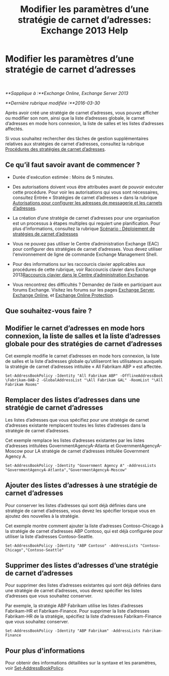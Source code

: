 ﻿---
title: 'Modifier les paramètres d’une stratégie de carnet d’adresses: Exchange 2013 Help'
TOCTitle: Modifier les paramètres d’une stratégie de carnet d’adresses
ms:assetid: ba1ca350-71c2-4c60-a612-33bfa9320b5e
ms:mtpsurl: https://technet.microsoft.com/fr-fr/library/Hh529941(v=EXCHG.150)
ms:contentKeyID: 50478953
ms.date: 04/24/2018
mtps_version: v=EXCHG.150
ms.translationtype: HT
---

# Modifier les paramètres d’une stratégie de carnet d’adresses

 

_**Sapplique à :**Exchange Online, Exchange Server 2013_

_**Dernière rubrique modifiée :**2016-03-30_

Après avoir créé une stratégie de carnet d’adresses, vous pouvez afficher ou modifier son nom, ainsi que la liste d’adresses globale, le carnet d’adresses en mode hors connexion, la liste de salles et les listes d’adresses affectés.

Si vous souhaitez rechercher des tâches de gestion supplémentaires relatives aux stratégies de carnet d’adresses, consultez la rubrique [Procédures des stratégies de carnet d’adresses](address-book-policy-procedures-exchange-2013-help.md).

## Ce qu’il faut savoir avant de commencer ?

  - Durée d'exécution estimée : Moins de 5 minutes.

  - Des autorisations doivent vous être attribuées avant de pouvoir exécuter cette procédure. Pour voir les autorisations qui vous sont nécessaires, consultez Entrée « Stratégies de carnet d’adresses » dans la rubrique [Autorisations pour configurer les adresses de messagerie et les carnets d’adresses](email-address-and-address-book-permissions-exchange-2013-help.md).

  - La création d’une stratégie de carnet d’adresses pour une organisation est un processus à étapes multiples qui requiert une planification. Pour plus d’informations, consultez la rubrique [Scénario : Déploiement de stratégies de carnet d’adresses](scenario-deploying-address-book-policies-exchange-2013-help.md)

  - Vous ne pouvez pas utiliser le Centre d’administration Exchange (EAC) pour configurer des stratégies de carnet d’adresses. Vous devez utiliser l'environnement de ligne de commande Exchange Management Shell.

  - Pour des informations sur les raccourcis clavier applicables aux procédures de cette rubrique, voir Raccourcis clavier dans Exchange 2013[Raccourcis clavier dans le Centre d’administration Exchange](keyboard-shortcuts-in-the-exchange-admin-center-exchange-online-protection-help.md).

  - Vous rencontrez des difficultés ? Demandez de l’aide en participant aux forums Exchange. Visitez les forums sur les pages [Exchange Server](https://go.microsoft.com/fwlink/p/?linkid=60612), [Exchange Online](https://go.microsoft.com/fwlink/p/?linkid=267542), et [Exchange Online Protection](https://go.microsoft.com/fwlink/p/?linkid=285351).

## Que souhaitez-vous faire ?

## Modifier le carnet d’adresses en mode hors connexion, la liste de salles et la liste d’adresses globale pour des stratégies de carnet d’adresses

Cet exemple modifie le carnet d’adresses en mode hors connexion, la liste de salles et la liste d’adresses globale qu’utiliseront les utilisateurs auxquels la stratégie de carnet d’adresses intitulée « All Fabrikam ABP » est affectée.

    Set-AddressBookPolicy -Identity "All Fabrikam ABP" -OfflineAddressBook \Fabrikam-OAB-2 -GlobalAddressList "\All Fabrikam GAL" -RoomList "\All Fabrikam Rooms"

## Remplacer des listes d’adresses dans une stratégie de carnet d’adresses

Les listes d’adresses que vous spécifiez pour une stratégie de carnet d’adresses existante remplacent toutes les listes d’adresses dans la stratégie de carnet d’adresses.

Cet exemple remplace les listes d’adresses existantes par les listes d’adresses intitulées GovernmentAgencyA-Atlanta et GovernmentAgencyA-Moscow pour LA stratégie de carnet d’adresses intitulée Government Agency A.

    Set-AddressBookPolicy -Identity "Government Agency A" -AddressLists "GovernmentAgencyA-Atlanta","GovernmentAgencyA-Moscow"

## Ajouter des listes d’adresses à une stratégie de carnet d’adresses

Pour conserver les listes d’adresses qui sont déjà définies dans une stratégie de carnet d’adresses, vous devez les spécifier lorsque vous en ajoutez des nouvelles à la stratégie.

Cet exemple montre comment ajouter la liste d’adresses Contoso-Chicago à la stratégie de carnet d’adresses ABP Contoso, qui est déjà configurée pour utiliser la liste d’adresses Contoso-Seattle.

    Set-AddressBookPolicy -Identity "ABP Contoso" -AddressLists "Contoso-Chicago","Contoso-Seattle"

## Supprimer des listes d’adresses d’une stratégie de carnet d’adresses

Pour supprimer des listes d’adresses existantes qui sont déjà définies dans une stratégie de carnet d’adresses, vous devez spécifier les listes d’adresses que vous souhaitez conserver.

Par exemple, la stratégie ABP Fabrikam utilise les listes d’adresses Fabrikam-HR et Fabrikam-Finance. Pour supprimer la liste d’adresses Fabrikam-HR de la stratégie, spécifiez la liste d’adresses Fabrikam-Finance que vous souhaitez conserver.

    Set-AddressBookPolicy -Identity "ABP Fabrikam" -AddressLists Fabrikam-Finance

## Pour plus d'informations

Pour obtenir des informations détaillées sur la syntaxe et les paramètres, voir [Set-AddressBookPolicy](https://technet.microsoft.com/fr-fr/library/hh529945\(v=exchg.150\)).


